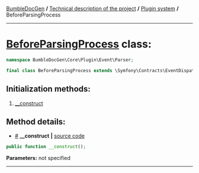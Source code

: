 <embed> <a href="/docs/README.md">BumbleDocGen</a> <b>/</b> <a href="/docs/tech/readme.md">Technical description of the project</a> <b>/</b> <a href="/docs/tech/04_pluginSystem.md">Plugin system</a> <b>/</b> BeforeParsingProcess<hr> </embed>

<h1>
    <a href="https://github.com/bumble-tech/bumble-doc-gen/blob/master/src/Core/Plugin/Event/Parser/BeforeParsingProcess.php#L9">BeforeParsingProcess</a> class:
</h1>





```php
namespace BumbleDocGen\Core\Plugin\Event\Parser;

final class BeforeParsingProcess extends \Symfony\Contracts\EventDispatcher\Event
```








<h2>Initialization methods:</h2>

<ol>
<li>
    <a href="#m-construct">__construct</a>
    </li>
</ol>








<h2>Method details:</h2>

<div class='method_description-block'>

<ul>
<li><a name="m-construct" href="#m-construct">#</a>
 <b>__construct</b>
    <b>|</b> <a href="https://github.com/bumble-tech/bumble-doc-gen/blob/master/src/Core/Plugin/Event/Parser/BeforeParsingProcess.php#L11">source code</a></li>
</ul>

```php
public function __construct();
```



<b>Parameters:</b> not specified



</div>
<hr>
